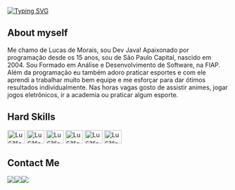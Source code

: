 [![Typing SVG](https://readme-typing-svg.demolab.com/?color=a663cc&size=35&center=true&vCenter=true&width=1000&lines=Hello+World!;I'm+Lucas+Morais;I'm+20+years+old;I'm+from+Brazil;I'm+Full+Stack+Developer;be+welcome!+:%29)](https://git.io/typing-svg)
<section>
    <div>
        <h2>About myself</h2>
        <p>
            Me chamo de Lucas de Morais, sou Dev Java! Apaixonado por programação desde os 15 anos, sou de São Paulo Capital, nascido em 2004. Sou Formado em Análise e Desenvolvimento de Software, na FIAP. Além da programação eu também adoro praticar esportes e com ele aprendi a trabalhar muito bem equipe e me esforçar para dar ótimos resultados individualmente. Nas horas vagas gosto de assistir animes, jogar jogos eletrônicos, ir a academia ou praticar algum esporte.
        </p>
    </div>
    <div style="display: flex, align-items: center">
        <h2>Hard Skills</h2>
        <img alt="Lucas-Java" height="30" width="40" src="https://cdn.jsdelivr.net/gh/devicons/devicon/icons/java/java-original.svg">
        <img alt="Lucas-Java" height="30" width="40" src="https://cdn.jsdelivr.net/gh/devicons/devicon/icons/spring/spring-original.svg">
        <img alt="Lucas-React" height="30" width="40" src="https://cdn.jsdelivr.net/gh/devicons/devicon/icons/html5/html5-original.svg">
        <img alt="Lucas-Angular" height="30" width="40" src="https://cdn.jsdelivr.net/gh/devicons/devicon/icons/css3/css3-original.svg">
        <img alt="Lucas-Oracle" height="30" width="40" src="https://cdn.jsdelivr.net/gh/devicons/devicon/icons/javascript/javascript-original.svg" />
        <img alt="Lucas-Spring" height="30" width="40" src="https://cdn.jsdelivr.net/gh/devicons/devicon/icons/react/react-original.svg" />
    </div>
    <h2>Contact Me</h2>
    <div style="display: flex; align-items: center;">
        <a href=https://www.instagram.com/lucax.mn/ target="_blank">
            <img src="https://img.shields.io/badge/-Instagram-%23E4405F?style=for-the-badge&logo=instagram&logoColor=white" target="_blank">
        </a>
        <a href = "mailto:luksmnt1101@gmail.com">
            <img src="https://img.shields.io/badge/-Gmail-%23333?style=for-the-badge&logo=gmail&logoColor=white" target="_blank">
        </a>
        <a href="https://www.linkedin.com/in/lucas-morais-152672219/" target="_blank">
            <img src="https://img.shields.io/badge/-LinkedIn-%230077B5?style=for-the-badge&logo=linkedin&logoColor=white" target="_blank">
        </a>
<!--         <div style="background: radial-gradient(circle at 50% 50%, #FF6060, #8000FF); height: 28px; width: 100px; margin-bottom: 6px; display: flex; align-items: center; justify-content: center;">
            <a href="http://lucasmoraist.github.io/Portfolio" target="_blank" 
                style="color: #fff; text-decoration:none;">
                My portfolio
            </a>
        </div> -->
    </div>
</section>
